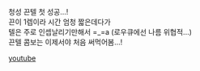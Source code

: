 청성 끈텔 첫 성공...!  
끈이 1렙이라 시간 엄청 짧은데다가  
텔은 주로 인셉날리기만해서 =_=a (로우큐에선 나름 위협적...)  
끈텔 콤보는 이제서야 처음 써먹어봄...!  

[youtube](https://www.youtube.com/watch?v=DthLX9jCKmE)  
